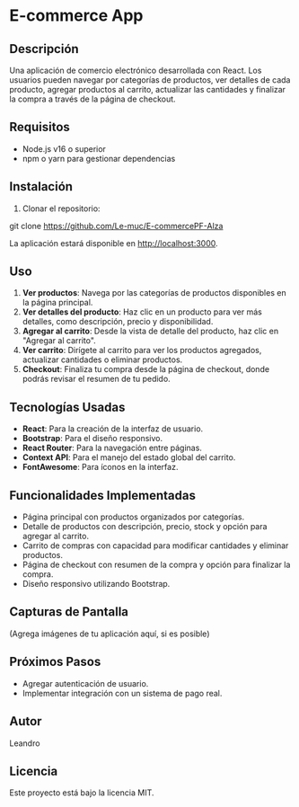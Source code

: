 # E-commerce App

## Descripción
Una aplicación de comercio electrónico desarrollada con React. Los usuarios pueden navegar por categorías de productos, ver detalles de cada producto, agregar productos al carrito, actualizar las cantidades y finalizar la compra a través de la página de checkout.

## Requisitos
- Node.js v16 o superior
- npm o yarn para gestionar dependencias

## Instalación

1. Clonar el repositorio:

git clone https://github.com/Le-muc/E-commercePF-Alza

La aplicación estará disponible en [http://localhost:3000](http://localhost:3000).

## Uso

1. **Ver productos**: Navega por las categorías de productos disponibles en la página principal.
2. **Ver detalles del producto**: Haz clic en un producto para ver más detalles, como descripción, precio y disponibilidad.
3. **Agregar al carrito**: Desde la vista de detalle del producto, haz clic en "Agregar al carrito".
4. **Ver carrito**: Dirígete al carrito para ver los productos agregados, actualizar cantidades o eliminar productos.
5. **Checkout**: Finaliza tu compra desde la página de checkout, donde podrás revisar el resumen de tu pedido.

## Tecnologías Usadas
- **React**: Para la creación de la interfaz de usuario.
- **Bootstrap**: Para el diseño responsivo.
- **React Router**: Para la navegación entre páginas.
- **Context API**: Para el manejo del estado global del carrito.
- **FontAwesome**: Para íconos en la interfaz.

## Funcionalidades Implementadas
- Página principal con productos organizados por categorías.
- Detalle de productos con descripción, precio, stock y opción para agregar al carrito.
- Carrito de compras con capacidad para modificar cantidades y eliminar productos.
- Página de checkout con resumen de la compra y opción para finalizar la compra.
- Diseño responsivo utilizando Bootstrap.

## Capturas de Pantalla

(Agrega imágenes de tu aplicación aquí, si es posible)

## Próximos Pasos
- Agregar autenticación de usuario.
- Implementar integración con un sistema de pago real.

## Autor
Leandro

## Licencia
Este proyecto está bajo la licencia MIT.


